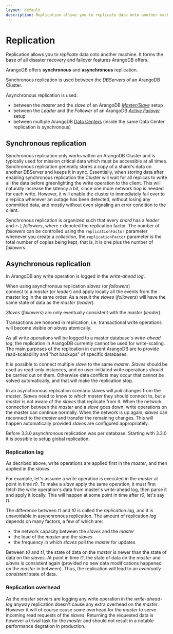 ```yaml
---
layout: default
description: Replication allows you to replicate data onto another machine
---
```

Replication
===========

Replication allows you to *replicate* data onto another machine. It
forms the base of all disaster recovery and failover features ArangoDB
offers. 

ArangoDB offers **synchronous** and **asynchronous** replication.

Synchronous replication is used between the _DBServers_ of an ArangoDB
Cluster.

Asynchronous replication is used:

- between the _master_ and the _slave_ of an ArangoDB [_Master/Slave_](architecture-deploymentmodes-masterslave.html) setup
- between the _Leader_ and the _Follower_ of an ArangoDB [_Active Failover_](architecture-deploymentmodes-activefailover.html) setup
- between multiple ArangoDB [Data Centers](architecture-deploymentmodes-dc2dc.html) (inside the same Data Center replication is synchronous)

Synchronous replication
-----------------------

Synchronous replication only works within an ArangoDB Cluster and is typically
used for mission critical data which must be accessible at all
times. Synchronous replication generally stores a copy of a shard's
data on another DBServer and keeps it in sync. Essentially, when storing
data after enabling synchronous replication the Cluster will wait for
all replicas to write all the data before greenlighting the write
operation to the client. This will naturally increase the latency a
bit, since one more network hop is needed for each write. However, it
will enable the cluster to immediately fail over to a replica whenever
an outage has been detected, without losing any committed data, and
mostly without even signaling an error condition to the client. 

Synchronous replication is organized such that every _shard_ has a
_leader_ and `r-1` _followers_, where `r` denoted the replication
factor. The number of _followers_ can be controlled using the
`replicationFactor` parameter whenever you create a _collection_, the
`replicationFactor` parameter is the total number of copies being
kept, that is, it is one plus the number of _followers_. 

Asynchronous replication
------------------------

In ArangoDB any write operation is logged in the _write-ahead
log_. 

When using asynchronous replication _slaves_ (or _followers_)  
connect to a _master_ (or _leader_) and apply locally all the events from
the master log in the same order. As a result the _slaves_ (_followers_) 
will have the same state of data as the _master_ (_leader_).

_Slaves_ (_followers_) are only eventually consistent with the _master_ (_leader_).

Transactions are honored in replication, i.e. transactional write operations will 
become visible on _slaves_ atomically.

As all write operations will be logged to a master database's _write-ahead log_, the 
replication in ArangoDB currently cannot be used for write-scaling. The main purposes 
of the replication in current ArangoDB are to provide read-scalability and "hot backups" 
of specific databases.

It is possible to connect multiple _slave_ to the same _master_. _Slaves_ should be used
as read-only instances, and no user-initiated write operations 
should be carried out on them. Otherwise data conflicts may occur that cannot be solved 
automatically, and that will make the replication stop.

In an asynchronous replication scenario slaves will _pull_ changes 
from the _master_. _Slaves_ need to know to which _master_ they should 
connect to, but a _master_ is not aware of the _slaves_ that replicate from it. 
When the network connection between the _master_ and a _slave_ goes down, write 
operations on the master can continue normally. When the network is up again, _slaves_ 
can reconnect to the _master_ and transfer the remaining changes. This will 
happen automatically provided _slaves_ are configured appropriately.

Before 3.3.0 asynchronous replication was per database. Starting with 3.3.0 it is possible
to setup global replication.

### Replication lag

As decribed above, write operations are applied first in the _master_, and then applied 
in the _slaves_. 

For example, let's assume a write operation is executed in the _master_ 
at point in time _t0_. To make a _slave_ apply the same operation, it must first 
fetch the write operation's data from master's write-ahead log, then parse it and 
apply it locally. This will happen at some point in time after _t0_, let's say _t1_. 

The difference between _t1_ and _t0_ is called the _replication lag_, and it is unavoidable 
in asynchronous replication. The amount of replication _lag_ depends on many factors, a 
few of which are:

* the network capacity between the _slaves_ and the _master_
* the load of the _master_ and the _slaves_
* the frequency in which _slaves_ poll the _master_ for updates

Between _t0_ and _t1_, the state of data on the _master_ is newer than the state of data
on the _slaves_. At point in time _t1_, the state of data on the _master_ and _slaves_
is consistent again (provided no new data modifications happened on the _master_ in
between). Thus, the replication will lead to an _eventually consistent_ state of data.

### Replication overhead

As the _master_ servers are logging any write operation in the _write-ahead-log_ anyway replication doesn't cause any extra overhead on the _master_. However it will of course cause some overhead for the _master_ to serve incoming read requests of the _slaves_. Returning the requested data is however a trivial task for the _master_ and should not result in a notable performance degration in production.
